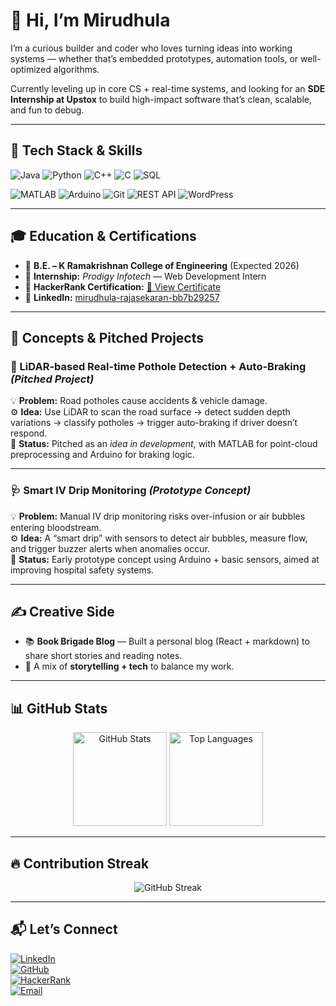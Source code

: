 # 👋 Hi, I’m Mirudhula  

I’m a curious builder and coder who loves turning ideas into working systems — whether that’s embedded prototypes, automation tools, or well-optimized algorithms.  

Currently leveling up in core CS + real-time systems, and looking for an **SDE Internship at Upstox** to build high-impact software that’s clean, scalable, and fun to debug.  

---

## 🚀 Tech Stack & Skills

![Java](https://img.shields.io/badge/Java-%23ED8B00.svg?style=for-the-badge&logo=openjdk&logoColor=white)
![Python](https://img.shields.io/badge/Python-3776AB.svg?style=for-the-badge&logo=python&logoColor=white)
![C++](https://img.shields.io/badge/C++-00599C.svg?style=for-the-badge&logo=cplusplus&logoColor=white)
![C](https://img.shields.io/badge/C-A8B9CC.svg?style=for-the-badge&logo=c&logoColor=white)
![SQL](https://img.shields.io/badge/SQL-4479A1.svg?style=for-the-badge&logo=postgresql&logoColor=white)

![MATLAB](https://img.shields.io/badge/MATLAB-0076A8.svg?style=for-the-badge&logo=mathworks&logoColor=white)
![Arduino](https://img.shields.io/badge/Arduino-00979D.svg?style=for-the-badge&logo=arduino&logoColor=white)
![Git](https://img.shields.io/badge/Git-F05032.svg?style=for-the-badge&logo=git&logoColor=white)
![REST API](https://img.shields.io/badge/REST%20API-02569B.svg?style=for-the-badge&logo=fastapi&logoColor=white)
![WordPress](https://img.shields.io/badge/WordPress-21759B.svg?style=for-the-badge&logo=wordpress&logoColor=white)

---

## 🎓 Education & Certifications
- 🏫 **B.E. – K Ramakrishnan College of Engineering** (Expected 2026)  
- 💼 **Internship:** *Prodigy Infotech* — Web Development Intern  
- 📜 **HackerRank Certification:** [🔗 View Certificate](https://www.hackerrank.com/certificates/db9e558463d9)  
- 🔗 **LinkedIn:** [mirudhula-rajasekaran-bb7b29257](https://www.linkedin.com/in/mirudhula-rajasekaran-bb7b29257)  

---

## 🌱 Concepts & Pitched Projects  

### 🚗 LiDAR-based Real-time Pothole Detection + Auto-Braking *(Pitched Project)*  
💡 **Problem:** Road potholes cause accidents & vehicle damage.  
⚙️ **Idea:** Use LiDAR to scan the road surface → detect sudden depth variations → classify potholes → trigger auto-braking if driver doesn’t respond.  
🔮 **Status:** Pitched as an *idea in development*, with MATLAB for point-cloud preprocessing and Arduino for braking logic.  

---

### 🩺 Smart IV Drip Monitoring *(Prototype Concept)*  
💡 **Problem:** Manual IV drip monitoring risks over-infusion or air bubbles entering bloodstream.  
⚙️ **Idea:** A “smart drip” with sensors to detect air bubbles, measure flow, and trigger buzzer alerts when anomalies occur.  
🔮 **Status:** Early prototype concept using Arduino + basic sensors, aimed at improving hospital safety systems.  

---

## ✍️ Creative Side
- 📚 **Book Brigade Blog** — Built a personal blog (React + markdown) to share short stories and reading notes.  
- 💫 A mix of **storytelling + tech** to balance my work.  

---

## 📊 GitHub Stats  

<p align="center">
  <img src="https://github-readme-stats.vercel.app/api?username=MirudhulaRajasekaran&show_icons=true&theme=radical" alt="GitHub Stats" height="150"/>
  <img src="https://github-readme-stats.vercel.app/api/top-langs/?username=MirudhulaRajasekaran&layout=compact&theme=radical" alt="Top Languages" height="150"/>
</p>

---

## 🔥 Contribution Streak  

<p align="center">
  <img src="https://github-readme-streak-stats.herokuapp.com/?user=MirudhulaRajasekaran&theme=radical" alt="GitHub Streak" />
</p>

---

## 📬 Let’s Connect  

[![LinkedIn](https://img.shields.io/badge/LinkedIn-0A66C2.svg?style=for-the-badge&logo=linkedin&logoColor=white)](https://www.linkedin.com/in/mirudhula-rajasekaran-bb7b29257)  
[![GitHub](https://img.shields.io/badge/GitHub-181717.svg?style=for-the-badge&logo=github&logoColor=white)](https://github.com/MirudhulaRajasekaran)  
[![HackerRank](https://img.shields.io/badge/HackerRank-2EC866.svg?style=for-the-badge&logo=hackerrank&logoColor=white)](https://www.hackerrank.com/MirudhulaRajasekaran)  
[![Email](https://img.shields.io/badge/Email-D14836.svg?style=for-the-badge&logo=gmail&logoColor=white)](mailto:mirudhularajasekaran@gmail.com)  
